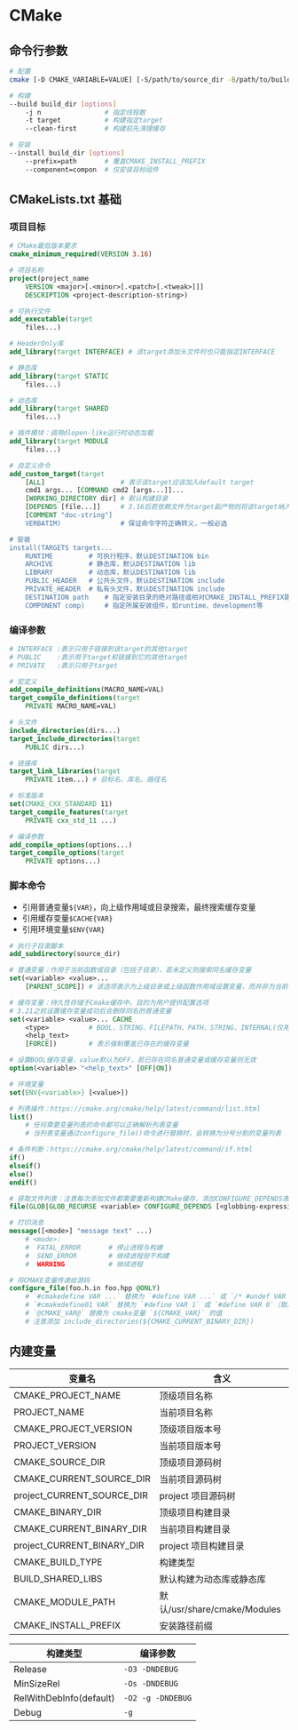 # CMake

## 命令行参数

<!-- entry begin: cmake cli -->

```sh
# 配置
cmake [-D CMAKE_VARIABLE=VALUE] [-S/path/to/source_dir -B/path/to/build_dir | /path/to/source_dir]

# 构建
--build build_dir [options]
    -j n                # 指定线程数
    -t target           # 构建指定target
    --clean-first       # 构建前先清理缓存

# 安装
--install build_dir [options]
    --prefix=path       # 覆盖CMAKE_INSTALL_PREFIX
    --component=compon  # 仅安装目标组件
```

<!-- entry end -->

## CMakeLists.txt 基础

### 项目目标

```cmake
# CMake最低版本要求
cmake_minimum_required(VERSION 3.16)

# 项目名称
project(project_name
    VERSION <major>[.<minor>[.<patch>[.<tweak>]]]
    DESCRIPTION <project-description-string>)

# 可执行文件
add_executable(target
    files...)

# HeaderOnly库
add_library(target INTERFACE) # 该target添加头文件时也只能指定INTERFACE

# 静态库
add_library(target STATIC
    files...)

# 动态库
add_library(target SHARED
    files...)

# 插件模块：调用dlopen-like运行时动态加载
add_library(target MODULE
    files...)

# 自定义命令
add_custom_target(target
    [ALL]                   # 表示该target应该加入default target
    cmd1 args... [COMMAND cmd2 [args...]]...
    [WORKING_DIRECTORY dir] # 默认构建目录
    [DEPENDS [file...]]     # 3.16后若依赖文件为target副产物则将该target纳入依赖启动
    [COMMENT "doc-string"]
    VERBATIM)               # 保证命令字符正确转义，一般必选

# 安装
install(TARGETS targets...
    RUNTIME         # 可执行程序，默认DESTINATION bin
    ARCHIVE         # 静态库，默认DESTINATION lib
    LIBRARY         # 动态库，默认DESTINATION lib
    PUBLIC_HEADER   # 公共头文件，默认DESTINATION include
    PRIVATE_HEADER  # 私有头文件，默认DESTINATION include
    DESTINATION path    # 指定安装目录的绝对路径或相对CMAKE_INSTALL_PREFIX路径
    COMPONENT comp)     # 指定所属安装组件，如runtime、development等
```

### 编译参数

```cmake
# INTERFACE :表示只用于链接到该target的其他target
# PUBLIC    :表示用于target和链接到它的其他target
# PRIVATE   :表示只用于target

# 宏定义
add_compile_definitions(MACRO_NAME=VAL)
target_compile_definitions(target
    PRIVATE MACRO_NAME=VAL)

# 头文件
include_directories(dirs...)
target_include_directories(target
    PUBLIC dirs...)

# 链接库
target_link_libraries(target
    PRIVATE item...) # 目标名、库名、路径名

# 标准版本
set(CMAKE_CXX_STANDARD 11)
target_compile_features(target
    PRIVATE cxx_std_11 ...)

# 编译参数
add_compile_options(options...)
target_compile_options(target
    PRIVATE options...)
```

### 脚本命令

<!-- entry begin: cmake variable script -->

- 引用普通变量`${VAR}`，向上级作用域或目录搜索，最终搜索缓存变量
- 引用缓存变量`$CACHE{VAR}`
- 引用环境变量`$ENV{VAR}`

```cmake
# 执行子目录脚本
add_subdirectory(source_dir)

# 普通变量：作用于当前函数或目录（包括子目录），若未定义则搜索同名缓存变量
set(<variable> <value>...
    [PARENT_SCOPE]) # 该选项表示为上级目录或上级函数作用域设置变量，而并非为当前作用域设置，离开作用域后生效

# 缓存变量：持久性存储于Cmake缓存中，目的为用户提供配置选项
# 3.21之前设置缓存变量成功后会删除同名的普通变量
set(<variable> <value>... CACHE
    <type>          # BOOL、STRING、FILEPATH、PATH、STRING、INTERNAL(仅用于持久化存储变量，隐式FORCE)
    <help_text>
    [FORCE])        # 表示强制覆盖已存在的缓存变量

# 设置BOOL缓存变量，value默认为OFF，若已存在同名普通变量或缓存变量则无效
option(<variable> "<help_text>" [OFF|ON])

# 环境变量
set(ENV{<variable>} [<value>])

# 列表操作：https://cmake.org/cmake/help/latest/command/list.html
list()
    # 任何需要变量列表的命令都可以正确解析列表变量
    # 当列表变量通过configure_file()命令进行替换时，会转换为分号分割的变量列表

# 条件判断：https://cmake.org/cmake/help/latest/command/if.html
if()
elseif()
else()
endif()

# 获取文件列表：注意每次添加文件都需要重新构建CMake缓存，添加CONFIGURE_DEPENDS表示每次build前重新运行一次GLOB
file(GLOB|GLOB_RECURSE <variable> CONFIGURE_DEPENDS [<globbing-expressions>...])

# 打印消息
message([<mode>] "message text" ...)
    # <mode>:
    #  FATAL_ERROR       # 停止进程与构建
    #  SEND_ERROR        # 继续进程但不构建
    #  WARNING           # 继续进程

# 将CMAKE变量传递给源码
configure_file(foo.h.in foo.hpp @ONLY)
    # `#cmakedefine VAR ...` 替换为 `#define VAR ...` 或 `/* #undef VAR */`（取决于cmake是否定义变量VAR）
    # `#cmakedefine01 VAR` 替换为 `#define VAR 1` 或 `#define VAR 0`（取决于cmake是否定义变量VAR）
    # `@CMAKE_VAR@` 替换为 cmake变量 `${CMAKE_VAR}` 的值
    # 注意添加 include_directories(${CMAKE_CURRENT_BINARY_DIR})
```

<!-- entry end -->

## 内建变量

<!-- entry begin: cmake project buildtype builtin-variable -->

| 变量名                     | 含义                         |
| -------------------------- | ---------------------------- |
| CMAKE_PROJECT_NAME         | 顶级项目名称                 |
| PROJECT_NAME               | 当前项目名称                 |
| CMAKE_PROJECT_VERSION      | 顶级项目版本号               |
| PROJECT_VERSION            | 当前项目版本号               |
| CMAKE_SOURCE_DIR           | 顶级项目源码树               |
| CMAKE_CURRENT_SOURCE_DIR   | 当前项目源码树               |
| project_CURRENT_SOURCE_DIR | project 项目源码树           |
| CMAKE_BINARY_DIR           | 顶级项目构建目录             |
| CMAKE_CURRENT_BINARY_DIR   | 当前项目构建目录             |
| project_CURRENT_BINARY_DIR | project 项目构建目录         |
| CMAKE_BUILD_TYPE           | 构建类型                     |
| BUILD_SHARED_LIBS          | 默认构建为动态库或静态库     |
| CMAKE_MODULE_PATH          | 默认/usr/share/cmake/Modules |
| CMAKE_INSTALL_PREFIX       | 安装路径前缀                 |

| 构建类型                | 编译参数          |
| ----------------------- | ----------------- |
| Release                 | `-O3 -DNDEBUG`    |
| MinSizeRel              | `-Os -DNDEBUG`    |
| RelWithDebInfo(default) | `-O2 -g -DNDEBUG` |
| Debug                   | `-g`              |

<!-- entry end -->

